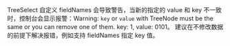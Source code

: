 TreeSelect 自定义 fieldNames 会导致警告，当新的指定的 value 和 key 不一致时，控制台会显示报警：Warning: `key` or `value` with TreeNode must be the same or you can remove one of them. key: 1, value: 0101。
建议在不修改数据的前提下解决报错，例如支持 fieldNames 指定 key 值。
